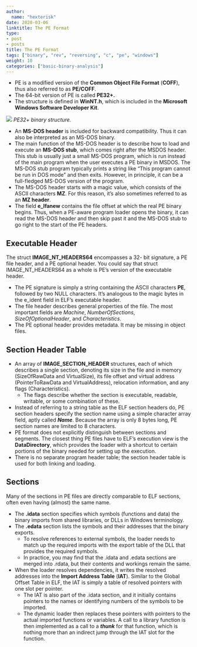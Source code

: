 ```yaml
---
author:
  name: "hexterisk"
date: 2020-03-06
linktitle: The PE Format
type:
- post
- posts
title: The PE Format
tags: ["binary", "rev", "reversing", "c", "pe", "windows"]
weight: 10
categories: ["basic-binary-analysis"]
---
```


*   PE is a modified version of the **Common Object File Format** (**COFF**), thus also referred to as **PE/COFF**.
*   The 64-bit version of PE is called **PE32+.**
*   The structure is defined in **WinNT.h**, which is included in the **Microsoft Windows Software Developer Kit**.

![](/The_PE_Format/image.png)
_PE32+ binary structure._

*   An **MS-DOS header** is included for backward compatibility. Thus it can also be interpreted as an MS-DOS binary.
*   The main function of the MS-DOS header is to describe how to load and execute an **MS-DOS stub**, which comes right after the MSDOS header. This stub is usually just a small MS-DOS program, which is run instead of the main program when the user executes a PE binary in MSDOS. The MS-DOS stub program typically prints a string like “This program cannot be run in DOS mode” and then exits. However, in principle, it can be a full-fledged MS-DOS version of the program.
*   The MS-DOS header starts with a magic value, which consists of the ASCII characters **MZ**. For this reason, it’s also sometimes referred to as an **MZ header**.
*   The field **e\_lfanew** contains the file offset at which the real PE binary begins. Thus, when a PE-aware program loader opens the binary, it can read the MS-DOS header and then skip past it and the MS-DOS stub to go right to the start of the PE headers.

## Executable Header

The struct **IMAGE\_NT\_HEADERS64** encompasses a 32- bit signature, a PE file header, and a PE optional header. You could say that struct IMAGE\_NT\_HEADERS64 as a whole is PE’s version of the executable header.

*   The PE signature is simply a string containing the ASCII characters **PE**, followed by two NULL characters. It’s analogous to the magic bytes in the e\_ident field in ELF’s executable header.
*   The file header describes general properties of the file. The most important fields are _Machine_, _NumberOfSections_, _SizeOfOptionalHeader_, and _Characteristics_.
*   The PE optional header provides metadata. It may be missing in object files.

## Section Header Table

*   An array of **IMAGE\_SECTION\_HEADER** structures, each of which describes a single section, denoting its size in the file and in memory (SizeOfRawData and VirtualSize), its file offset and virtual address (PointerToRawData and VirtualAddress), relocation information, and any flags (Characteristics).
    *   The flags describe whether the section is executable, readable, writable, or some combination of these.
*   Instead of referring to a string table as the ELF section headers do, PE section headers specify the section name using a simple character array field, aptly called _**Name**_. Because the array is only 8 bytes long, PE section names are limited to 8 characters.
*   PE format does not explicitly distinguish between sections and segments. The closest thing PE files have to ELF’s execution view is the **DataDirectory**, which provides the loader with a shortcut to certain portions of the binary needed for setting up the execution.
*   There is no separate program header table; the section header table is used for both linking and loading.

## Sections

Many of the sections in PE files are directly comparable to ELF sections, often even having (almost) the same name.

*   The **.idata** section specifies which symbols (functions and data) the binary imports from shared libraries, or DLLs in Windows terminology.
*   The **.edata** section lists the symbols and their addresses that the binary exports.
    *   To resolve references to external symbols, the loader needs to match up the required imports with the export table of the DLL that provides the required symbols.
    *   In practice, you may find that the .idata and .edata sections are merged into .rdata, but their contents and workings remain the same.
*   When the loader resolves dependencies, it writes the resolved addresses into the **Import Address Table** (**IAT**). Similar to the Global Offset Table in ELF, the IAT is simply a table of resolved pointers with one slot per pointer.
    *   The IAT is also part of the .idata section, and it initially contains pointers to the names or identifying numbers of the symbols to be imported.
    *   The dynamic loader then replaces these pointers with pointers to the actual imported functions or variables. A call to a library function is then implemented as a call to a _**thunk**_ for that function, which is nothing more than an indirect jump through the IAT slot for the function.
